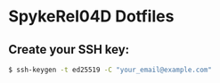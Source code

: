 # SpykeRel04D Dotfiles

## Create your SSH key:

```bash
$ ssh-keygen -t ed25519 -C "your_email@example.com"
```
